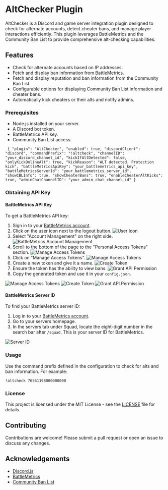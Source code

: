 # AltChecker Plugin

AltChecker is a Discord and game server integration plugin designed to check for alternate accounts, detect cheater bans, and manage player interactions efficiently. This plugin leverages BattleMetrics and the Community Ban List to provide comprehensive alt-checking capabilities.

## Features

- Check for alternate accounts based on IP addresses.
- Fetch and display ban information from BattleMetrics.
- Fetch and display reputation and ban information from the Community Ban List.
- Configurable options for displaying Community Ban List information and cheater bans.
- Automatically kick cheaters or their alts and notify admins.



### Prerequisites

- Node.js installed on your server.
- A Discord bot token.
- BattleMetrics API key.
- Community Ban List access.

`
{
    "plugin": "AltChecker",
    "enabled": true,
    "discordClient": "discord",
    "commandPrefix": "!altcheck",
    "channelID": "your_discord_channel_id",
    "kickIfAltDetected": false,
    "onlyKickOnlineAlt": true,
    "kickReason": "ALT detected. Protection kick",
    "battleMetricsApiKey": "your_battlemetrics_api_key",
    "battleMetricsServerId": "your_battlemetrics_server_id",
    "showCBLInfo": true,
    "showCheaterBans": true,
    "enableCheaterAltKicks": true,
    "adminChatChannelID": "your_admin_chat_channel_id"
}`

### Obtaining API Key

#### BattleMetrics API Key

To get a BattleMetrics API key:

1. Sign in to your [BattleMetrics account](https://www.battlemetrics.com/).
2. Click on the user icon next to the logout button.
   ![User Icon](https://i.imgur.com/nOCza7P.png)
3. Select "Account Management" on the right side.
   ![BattleMetrics Account Management](https://i.imgur.com/n5oHRbO.png)
4. Scroll to the bottom of the page to the "Personal Access Tokens" section.
   ![Manage Access Tokens](https://i.imgur.com/9Vf8UaE.png)
5. Click on "Manage Access Tokens".
   ![Manage Access Tokens](https://i.imgur.com/9Vf8UaE.png)
6. Create a new token and give it a name.
    ![Create Token](https://i.imgur.com/1CFFqYD.png)
7. Ensure the token has the ability to view bans.
    ![Grant API Permission](https://i.imgur.com/8kOREUz.png)
8. Copy the generated token and use it in your `config.json`.



![Manage Access Tokens](https://i.imgur.com/9Vf8UaE.png)
![Create Token](https://i.imgur.com/1CFFqYD.png)
![Grant API Permission](https://i.imgur.com/8kOREUz.png)

#### BattleMetrics Server ID

To find your BattleMetrics server ID:

1. Log in to your [BattleMetrics account](https://www.battlemetrics.com/).
2. Go to your servers homepage.
3. In the servers tab under Squad, locate the eight-digit number in the search bar after `/squad`. This is your server ID for BattleMetrics.

![Server ID](https://i.imgur.com/FaRiuWr.png)


### Usage

Use the command prefix defined in the configuration to check for alts and ban information. For example:

    
    !altcheck 76561198000000000
    

### License

This project is licensed under the MIT License - see the [LICENSE](LICENSE) file for details.

## Contributing

Contributions are welcome! Please submit a pull request or open an issue to discuss any changes.

## Acknowledgements

- [Discord.js](https://discord.js.org/)
- [BattleMetrics](https://www.battlemetrics.com/)
- [Community Ban List](https://communitybanlist.com/)
